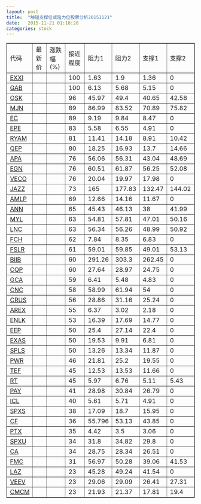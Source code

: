 ```yaml
---
layout: post
title:  "触碰支撑位或阻力位股票分析20151121"
date:   2015-11-21 01:18:20
categories: stock
---
```

<script type="text/javascript">
var stockList = []
stockList.push('gb_exxi');
stockList.push('gb_gab');
stockList.push('gb_osk');
stockList.push('gb_mjn');
stockList.push('gb_ec');
stockList.push('gb_epe');
stockList.push('gb_ryam');
stockList.push('gb_qep');
stockList.push('gb_apa');
stockList.push('gb_egn');
stockList.push('gb_veco');
stockList.push('gb_jazz');
stockList.push('gb_amlp');
stockList.push('gb_ann');
stockList.push('gb_myl');
stockList.push('gb_lnc');
stockList.push('gb_fch');
stockList.push('gb_fslr');
stockList.push('gb_biib');
stockList.push('gb_cqp');
stockList.push('gb_gca');
stockList.push('gb_cnc');
stockList.push('gb_crus');
stockList.push('gb_arex');
stockList.push('gb_enlk');
stockList.push('gb_eep');
stockList.push('gb_exas');
stockList.push('gb_spls');
stockList.push('gb_pwr');
stockList.push('gb_tef');
stockList.push('gb_rt');
stockList.push('gb_pay');
stockList.push('gb_icl');
stockList.push('gb_spxs');
stockList.push('gb_cf');
stockList.push('gb_ptx');
stockList.push('gb_spxu');
stockList.push('gb_ca');
stockList.push('gb_fmc');
stockList.push('gb_laz');
stockList.push('gb_veev');
stockList.push('gb_cmcm');
</script>
<table border="1">
 <tr>
 <td>代码</td>
 <td>最新价</td>
 <td>涨跌幅(%)</td>
 <td>接近程度</td>
 <td>阻力1</td>
 <td>阻力2</td>
 <td>支撑1</td>
 <td>支撑2</td>
</tr>
  <tr id="exxi" class="red">
  <td><a href="http://stock.finance.sina.com.cn/usstock/quotes/EXXI.html" target="_blank">EXXI</a></td><td></td><td></td><td>100</td><td>1.63</td><td>1.9</td><td>1.36</td><td>0</td></tr>
  <tr id="gab" class="red">
  <td><a href="http://stock.finance.sina.com.cn/usstock/quotes/GAB.html" target="_blank">GAB</a></td><td></td><td></td><td>100</td><td>6.13</td><td>5.68</td><td>5.15</td><td>0</td></tr>
  <tr id="osk" class="green">
  <td><a href="http://stock.finance.sina.com.cn/usstock/quotes/OSK.html" target="_blank">OSK</a></td><td></td><td></td><td>96</td><td>45.97</td><td>49.4</td><td>40.65</td><td>42.58</td></tr>
  <tr id="mjn" class="red">
  <td><a href="http://stock.finance.sina.com.cn/usstock/quotes/MJN.html" target="_blank">MJN</a></td><td></td><td></td><td>89</td><td>86.99</td><td>83.52</td><td>70.89</td><td>75.82</td></tr>
  <tr id="ec" class="green">
  <td><a href="http://stock.finance.sina.com.cn/usstock/quotes/EC.html" target="_blank">EC</a></td><td></td><td></td><td>89</td><td>9.19</td><td>9.84</td><td>8.47</td><td>0</td></tr>
  <tr id="epe" class="red">
  <td><a href="http://stock.finance.sina.com.cn/usstock/quotes/EPE.html" target="_blank">EPE</a></td><td></td><td></td><td>83</td><td>5.58</td><td>6.55</td><td>4.91</td><td>0</td></tr>
  <tr id="ryam" class="green">
  <td><a href="http://stock.finance.sina.com.cn/usstock/quotes/RYAM.html" target="_blank">RYAM</a></td><td></td><td></td><td>81</td><td>11.41</td><td>14.18</td><td>8.91</td><td>10.42</td></tr>
  <tr id="qep" class="green">
  <td><a href="http://stock.finance.sina.com.cn/usstock/quotes/QEP.html" target="_blank">QEP</a></td><td></td><td></td><td>80</td><td>18.25</td><td>16.93</td><td>13.7</td><td>14.66</td></tr>
  <tr id="apa" class="green">
  <td><a href="http://stock.finance.sina.com.cn/usstock/quotes/APA.html" target="_blank">APA</a></td><td></td><td></td><td>76</td><td>56.06</td><td>56.31</td><td>43.04</td><td>48.69</td></tr>
  <tr id="egn" class="green">
  <td><a href="http://stock.finance.sina.com.cn/usstock/quotes/EGN.html" target="_blank">EGN</a></td><td></td><td></td><td>76</td><td>60.51</td><td>61.87</td><td>56.25</td><td>52.08</td></tr>
  <tr id="veco" class="red">
  <td><a href="http://stock.finance.sina.com.cn/usstock/quotes/VECO.html" target="_blank">VECO</a></td><td></td><td></td><td>76</td><td>20.04</td><td>19.97</td><td>17.98</td><td>0</td></tr>
  <tr id="jazz" class="green">
  <td><a href="http://stock.finance.sina.com.cn/usstock/quotes/JAZZ.html" target="_blank">JAZZ</a></td><td></td><td></td><td>73</td><td>165</td><td>177.83</td><td>132.47</td><td>144.02</td></tr>
  <tr id="amlp" class="red">
  <td><a href="http://stock.finance.sina.com.cn/usstock/quotes/AMLP.html" target="_blank">AMLP</a></td><td></td><td></td><td>69</td><td>12.66</td><td>14.16</td><td>11.67</td><td>0</td></tr>
  <tr id="ann" class="red">
  <td><a href="http://stock.finance.sina.com.cn/usstock/quotes/ANN.html" target="_blank">ANN</a></td><td></td><td></td><td>65</td><td>45.43</td><td>46.13</td><td>38</td><td>41.99</td></tr>
  <tr id="myl" class="green">
  <td><a href="http://stock.finance.sina.com.cn/usstock/quotes/MYL.html" target="_blank">MYL</a></td><td></td><td></td><td>63</td><td>54.81</td><td>57.81</td><td>47.01</td><td>50.16</td></tr>
  <tr id="lnc" class="red">
  <td><a href="http://stock.finance.sina.com.cn/usstock/quotes/LNC.html" target="_blank">LNC</a></td><td></td><td></td><td>63</td><td>56.34</td><td>56.26</td><td>48.99</td><td>50.92</td></tr>
  <tr id="fch" class="red">
  <td><a href="http://stock.finance.sina.com.cn/usstock/quotes/FCH.html" target="_blank">FCH</a></td><td></td><td></td><td>62</td><td>7.84</td><td>8.35</td><td>6.83</td><td>0</td></tr>
  <tr id="fslr" class="green">
  <td><a href="http://stock.finance.sina.com.cn/usstock/quotes/FSLR.html" target="_blank">FSLR</a></td><td></td><td></td><td>61</td><td>59.01</td><td>59.85</td><td>49.01</td><td>53.13</td></tr>
  <tr id="biib" class="red">
  <td><a href="http://stock.finance.sina.com.cn/usstock/quotes/BIIB.html" target="_blank">BIIB</a></td><td></td><td></td><td>60</td><td>291.26</td><td>303.3</td><td>262.45</td><td>0</td></tr>
  <tr id="cqp" class="green">
  <td><a href="http://stock.finance.sina.com.cn/usstock/quotes/CQP.html" target="_blank">CQP</a></td><td></td><td></td><td>60</td><td>27.64</td><td>28.97</td><td>24.75</td><td>0</td></tr>
  <tr id="gca" class="green">
  <td><a href="http://stock.finance.sina.com.cn/usstock/quotes/GCA.html" target="_blank">GCA</a></td><td></td><td></td><td>59</td><td>6.41</td><td>5.48</td><td>4.83</td><td>0</td></tr>
  <tr id="cnc" class="red">
  <td><a href="http://stock.finance.sina.com.cn/usstock/quotes/CNC.html" target="_blank">CNC</a></td><td></td><td></td><td>58</td><td>58.99</td><td>61.94</td><td>54</td><td>0</td></tr>
  <tr id="crus" class="red">
  <td><a href="http://stock.finance.sina.com.cn/usstock/quotes/CRUS.html" target="_blank">CRUS</a></td><td></td><td></td><td>56</td><td>28.86</td><td>31.16</td><td>25.24</td><td>0</td></tr>
  <tr id="arex" class="green">
  <td><a href="http://stock.finance.sina.com.cn/usstock/quotes/AREX.html" target="_blank">AREX</a></td><td></td><td></td><td>55</td><td>6.37</td><td>3.02</td><td>2.18</td><td>0</td></tr>
  <tr id="enlk" class="green">
  <td><a href="http://stock.finance.sina.com.cn/usstock/quotes/ENLK.html" target="_blank">ENLK</a></td><td></td><td></td><td>53</td><td>16.39</td><td>17.69</td><td>14.77</td><td>0</td></tr>
  <tr id="eep" class="red">
  <td><a href="http://stock.finance.sina.com.cn/usstock/quotes/EEP.html" target="_blank">EEP</a></td><td></td><td></td><td>50</td><td>25.4</td><td>27.14</td><td>22.4</td><td>0</td></tr>
  <tr id="exas" class="red">
  <td><a href="http://stock.finance.sina.com.cn/usstock/quotes/EXAS.html" target="_blank">EXAS</a></td><td></td><td></td><td>50</td><td>19.53</td><td>9.91</td><td>6.81</td><td>0</td></tr>
  <tr id="spls" class="green">
  <td><a href="http://stock.finance.sina.com.cn/usstock/quotes/SPLS.html" target="_blank">SPLS</a></td><td></td><td></td><td>50</td><td>13.26</td><td>13.34</td><td>11.87</td><td>0</td></tr>
  <tr id="pwr" class="red">
  <td><a href="http://stock.finance.sina.com.cn/usstock/quotes/PWR.html" target="_blank">PWR</a></td><td></td><td></td><td>46</td><td>21.81</td><td>25.2</td><td>19.55</td><td>0</td></tr>
  <tr id="tef" class="red">
  <td><a href="http://stock.finance.sina.com.cn/usstock/quotes/TEF.html" target="_blank">TEF</a></td><td></td><td></td><td>45</td><td>12.53</td><td>13.53</td><td>11.66</td><td>0</td></tr>
  <tr id="rt" class="green">
  <td><a href="http://stock.finance.sina.com.cn/usstock/quotes/RT.html" target="_blank">RT</a></td><td></td><td></td><td>45</td><td>5.97</td><td>6.76</td><td>5.11</td><td>5.43</td></tr>
  <tr id="pay" class="red">
  <td><a href="http://stock.finance.sina.com.cn/usstock/quotes/PAY.html" target="_blank">PAY</a></td><td></td><td></td><td>41</td><td>28.98</td><td>30.84</td><td>26.79</td><td>0</td></tr>
  <tr id="icl" class="green">
  <td><a href="http://stock.finance.sina.com.cn/usstock/quotes/ICL.html" target="_blank">ICL</a></td><td></td><td></td><td>40</td><td>5.61</td><td>5.71</td><td>4.91</td><td>0</td></tr>
  <tr id="spxs" class="green">
  <td><a href="http://stock.finance.sina.com.cn/usstock/quotes/SPXS.html" target="_blank">SPXS</a></td><td></td><td></td><td>38</td><td>17.09</td><td>18.7</td><td>15.95</td><td>0</td></tr>
  <tr id="cf" class="green">
  <td><a href="http://stock.finance.sina.com.cn/usstock/quotes/CF.html" target="_blank">CF</a></td><td></td><td></td><td>36</td><td>55.796</td><td>53.13</td><td>43.85</td><td>0</td></tr>
  <tr id="ptx" class="green">
  <td><a href="http://stock.finance.sina.com.cn/usstock/quotes/PTX.html" target="_blank">PTX</a></td><td></td><td></td><td>35</td><td>4.42</td><td>3.5</td><td>3.06</td><td>0</td></tr>
  <tr id="spxu" class="green">
  <td><a href="http://stock.finance.sina.com.cn/usstock/quotes/SPXU.html" target="_blank">SPXU</a></td><td></td><td></td><td>34</td><td>31.8</td><td>34.82</td><td>29.8</td><td>0</td></tr>
  <tr id="ca" class="red">
  <td><a href="http://stock.finance.sina.com.cn/usstock/quotes/CA.html" target="_blank">CA</a></td><td></td><td></td><td>34</td><td>28.75</td><td>28.34</td><td>26.51</td><td>0</td></tr>
  <tr id="fmc" class="green">
  <td><a href="http://stock.finance.sina.com.cn/usstock/quotes/FMC.html" target="_blank">FMC</a></td><td></td><td></td><td>31</td><td>56.97</td><td>50.28</td><td>39.06</td><td>41.53</td></tr>
  <tr id="laz" class="red">
  <td><a href="http://stock.finance.sina.com.cn/usstock/quotes/LAZ.html" target="_blank">LAZ</a></td><td></td><td></td><td>23</td><td>45.28</td><td>49.24</td><td>41.54</td><td>0</td></tr>
  <tr id="veev" class="green">
  <td><a href="http://stock.finance.sina.com.cn/usstock/quotes/VEEV.html" target="_blank">VEEV</a></td><td></td><td></td><td>23</td><td>29.06</td><td>29.09</td><td>26.41</td><td>27.31</td></tr>
  <tr id="cmcm" class="green">
  <td><a href="http://stock.finance.sina.com.cn/usstock/quotes/CMCM.html" target="_blank">CMCM</a></td><td></td><td></td><td>23</td><td>21.93</td><td>21.37</td><td>17.81</td><td>19.4</td></tr>
</table>
